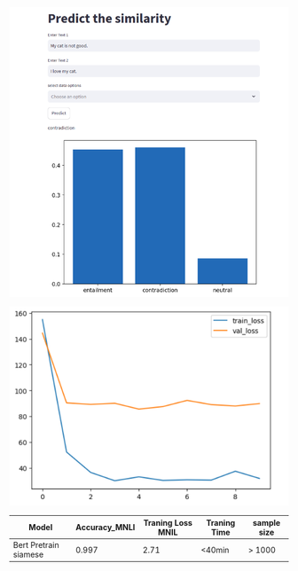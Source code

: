 
[![Watch Video](https://github.com/aman010/A4-Bert/blob/main/Screenshot%20from%202025-02-23%2015-57-42.png)](https://youtu.be/xoO7oBN6fGM)


![BERT Model Screenshot](https://raw.githubusercontent.com/aman010/A4-Bert/main/Screenshot%20from%202025-02-23%2012-30-56.png)



| Model                  | Accuracy_MNLI | Traning Loss MNIL | Traning Time | sample size |    
|------------------------|---------------|-------------------|--------------|-------------|
| Bert Pretrain siamese  | 0.997         |   2.71            |     <40min   |   > 1000    |
